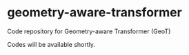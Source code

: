 # geometry-aware-transformer

Code repository for Geometry-aware Transformer (GeoT)

Codes will be available shortly.
